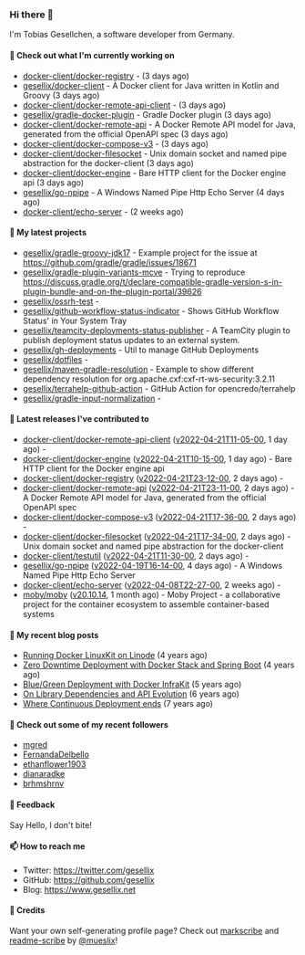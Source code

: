 ### Hi there 👋

I'm Tobias Gesellchen, a software developer from Germany.

#### 👷 Check out what I'm currently working on

- [docker-client/docker-registry](https://github.com/docker-client/docker-registry) -  (3 days ago)
- [gesellix/docker-client](https://github.com/gesellix/docker-client) - A Docker client for Java written in Kotlin and Groovy (3 days ago)
- [docker-client/docker-remote-api-client](https://github.com/docker-client/docker-remote-api-client) -  (3 days ago)
- [gesellix/gradle-docker-plugin](https://github.com/gesellix/gradle-docker-plugin) - Gradle Docker plugin (3 days ago)
- [docker-client/docker-remote-api](https://github.com/docker-client/docker-remote-api) - A Docker Remote API model for Java, generated from the official OpenAPI spec (3 days ago)
- [docker-client/docker-compose-v3](https://github.com/docker-client/docker-compose-v3) -  (3 days ago)
- [docker-client/docker-filesocket](https://github.com/docker-client/docker-filesocket) - Unix domain socket and named pipe abstraction for the docker-client (3 days ago)
- [docker-client/docker-engine](https://github.com/docker-client/docker-engine) - Bare HTTP client for the Docker engine api (3 days ago)
- [gesellix/go-npipe](https://github.com/gesellix/go-npipe) - A Windows Named Pipe Http Echo Server (4 days ago)
- [docker-client/echo-server](https://github.com/docker-client/echo-server) -  (2 weeks ago)

#### 🌱 My latest projects

- [gesellix/gradle-groovy-jdk17](https://github.com/gesellix/gradle-groovy-jdk17) - Example project for the issue at https://github.com/gradle/gradle/issues/18671
- [gesellix/gradle-plugin-variants-mcve](https://github.com/gesellix/gradle-plugin-variants-mcve) - Trying to reproduce https://discuss.gradle.org/t/declare-compatible-gradle-version-s-in-plugin-bundle-and-on-the-plugin-portal/39626
- [gesellix/ossrh-test](https://github.com/gesellix/ossrh-test) - 
- [gesellix/github-workflow-status-indicator](https://github.com/gesellix/github-workflow-status-indicator) - Shows GitHub Workflow Status&#39; in Your System Tray
- [gesellix/teamcity-deployments-status-publisher](https://github.com/gesellix/teamcity-deployments-status-publisher) - A TeamCity plugin to publish deployment status updates to an external system.
- [gesellix/gh-deployments](https://github.com/gesellix/gh-deployments) - Util to manage GitHub Deployments
- [gesellix/dotfiles](https://github.com/gesellix/dotfiles) - 
- [gesellix/maven-gradle-resolution](https://github.com/gesellix/maven-gradle-resolution) - Example to show different dependency resolution for org.apache.cxf:cxf-rt-ws-security:3.2.11
- [gesellix/terrahelp-github-action](https://github.com/gesellix/terrahelp-github-action) - GitHub Action for opencredo/terrahelp
- [gesellix/gradle-input-normalization](https://github.com/gesellix/gradle-input-normalization) - 

#### 🔭 Latest releases I've contributed to

- [docker-client/docker-remote-api-client](https://github.com/docker-client/docker-remote-api-client) ([v2022-04-21T11-05-00](https://github.com/docker-client/docker-remote-api-client/releases/tag/v2022-04-21T11-05-00), 1 day ago) - 
- [docker-client/docker-engine](https://github.com/docker-client/docker-engine) ([v2022-04-21T10-15-00](https://github.com/docker-client/docker-engine/releases/tag/v2022-04-21T10-15-00), 1 day ago) - Bare HTTP client for the Docker engine api
- [docker-client/docker-registry](https://github.com/docker-client/docker-registry) ([v2022-04-21T23-12-00](https://github.com/docker-client/docker-registry/releases/tag/v2022-04-21T23-12-00), 2 days ago) - 
- [docker-client/docker-remote-api](https://github.com/docker-client/docker-remote-api) ([v2022-04-21T23-11-00](https://github.com/docker-client/docker-remote-api/releases/tag/v2022-04-21T23-11-00), 2 days ago) - A Docker Remote API model for Java, generated from the official OpenAPI spec
- [docker-client/docker-compose-v3](https://github.com/docker-client/docker-compose-v3) ([v2022-04-21T17-36-00](https://github.com/docker-client/docker-compose-v3/releases/tag/v2022-04-21T17-36-00), 2 days ago) - 
- [docker-client/docker-filesocket](https://github.com/docker-client/docker-filesocket) ([v2022-04-21T17-34-00](https://github.com/docker-client/docker-filesocket/releases/tag/v2022-04-21T17-34-00), 2 days ago) - Unix domain socket and named pipe abstraction for the docker-client
- [docker-client/testutil](https://github.com/docker-client/testutil) ([v2022-04-21T11-30-00](https://github.com/docker-client/testutil/releases/tag/v2022-04-21T11-30-00), 2 days ago) - 
- [gesellix/go-npipe](https://github.com/gesellix/go-npipe) ([v2022-04-19T16-14-00](https://github.com/gesellix/go-npipe/releases/tag/v2022-04-19T16-14-00), 4 days ago) - A Windows Named Pipe Http Echo Server
- [docker-client/echo-server](https://github.com/docker-client/echo-server) ([v2022-04-08T22-27-00](https://github.com/docker-client/echo-server/releases/tag/v2022-04-08T22-27-00), 2 weeks ago) - 
- [moby/moby](https://github.com/moby/moby) ([v20.10.14](https://github.com/moby/moby/releases/tag/v20.10.14), 1 month ago) - Moby Project - a collaborative project for the container ecosystem to assemble container-based systems

#### 📜 My recent blog posts

- [Running Docker LinuxKit on Linode](https://www.gesellix.net/post/running-docker-linuxkit-on-linode/) (4 years ago)
- [Zero Downtime Deployment with Docker Stack and Spring Boot](https://www.gesellix.net/post/zero-downtime-deployment-with-docker-stack-and-spring-boot/) (4 years ago)
- [Blue/Green Deployment with Docker InfraKit](https://www.gesellix.net/post/blue-green-deployment-with-docker-infrakit/) (5 years ago)
- [On Library Dependencies and API Evolution](https://www.gesellix.net/post/choosing-a-library/) (6 years ago)
- [Where Continuous Deployment ends](https://www.gesellix.net/post/where-continuous-deployment-ends/) (7 years ago)



#### 👯 Check out some of my recent followers

- [mgred](https://github.com/mgred)
- [FernandaDelbello](https://github.com/FernandaDelbello)
- [ethanflower1903](https://github.com/ethanflower1903)
- [dianaradke](https://github.com/dianaradke)
- [brhmshrnv](https://github.com/brhmshrnv)

#### 💬 Feedback

Say Hello, I don't bite!

#### 📫 How to reach me

- Twitter: https://twitter.com/gesellix
- GitHub: https://github.com/gesellix
- Blog: https://www.gesellix.net

#### 🙇 Credits

Want your own self-generating profile page? Check out [markscribe](https://github.com/muesli/markscribe)
and [readme-scribe](https://github.com/muesli/readme-scribe) by [@mueslix](https://twitter.com/mueslix)!
